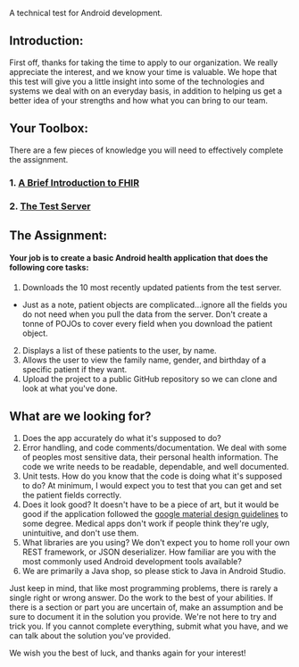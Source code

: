 A technical test for Android development.

## Introduction:

First off, thanks for taking the time to apply to our organization. We really appreciate the interest, and we know your time is valuable. We hope that this test will give you a little insight into some of the technologies and systems we deal with on an everyday basis, in addition to helping us get a better idea of your strengths and how what you can bring to our team.

## Your Toolbox:

There are a few pieces of knowledge you will need to effectively complete the assignment.

### 1. [A Brief Introduction to FHIR](fhir.md)

### 2. [The Test Server](server.md)
 
## The Assignment:

#### Your job is to create a basic Android health application that does the following core tasks:

1. Downloads the 10 most recently updated patients from the test server.
  * Just as a note, patient objects are complicated...ignore all the fields you do not need when you pull the data from the server. Don't create a tonne of POJOs to cover every field when you download the patient object.
2. Displays a list of these patients to the user, by name. 
3. Allows the user to view the family name, gender, and birthday of a specific patient if they want.
4. Upload the project to a public GitHub repository so we can clone and look at what you've done.

## What are we looking for?

 1. Does the app accurately do what it's supposed to do?
 2. Error handling, and code comments/documentation. We deal with some of peoples most sensitive data, their personal health information. The code we write needs to be readable, dependable, and well documented.
 3. Unit tests. How do you know that the code is doing what it's supposed to do? At minimum, I would expect you to test that you can get and set the patient fields correctly.
 4. Does it look good? It doesn't have to be a piece of art, but it would be good if the application followed the [google material design guidelines](https://material.io/guidelines/) to some degree. Medical apps don't work if people think they're ugly, unintuitive, and don't use them.
 5. What libraries are you using? We don't expect you to home roll your own REST framework, or JSON deserializer. How familiar are you with the most commonly used Android development tools available?
 6. We are primarily a Java shop, so please stick to Java in Android Studio.
 
Just keep in mind, that like most programming problems, there is rarely a single right or wrong answer. Do the work to the best of your abilities. If there is a section or part you are uncertain of, make an assumption and be sure to document it in the solution you provide. We're not here to try and trick you. If you cannot complete everything, submit what you have, and we can talk about the solution you've provided.

We wish you the best of luck, and thanks again for your interest!
